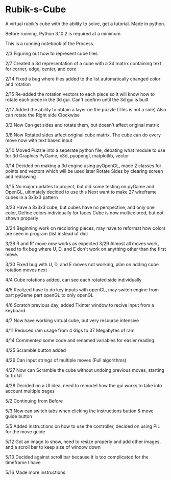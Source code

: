 # Rubik-s-Cube
A virtual rubik's cube with the ability to solve, get a tutorial. Made in python.

Before running, Python 3.10.2 is required at a minimum.

This is a running notebook of the Process.

2/3 Figuring out how to represent cube tiles

2/7 Created a 3d representation of a cube with a 3d matrix containing text for corner, edge, center, and core

2/14 Fixed a bug where tiles added to the list automatically changed color and rotation

2/15 Re-added the rotation vectors to each piece so it will know how to rotate each piece in the 3d gui. Can't confirm until the 3d gui is built

2/17 Added the ability to obtain a layer on the puzzle (This is not a side) Also can rotate the Right side Clockwise

3/2 Now Can get sides and rotate them, but doesn't affect original matrix

3/8 Now Rotated sides affect original cube matrix. The cube can do every move now with text based input

3/10 Moved Puzzle into a seperate python file, debating what module to use for 3d Graphics
PyGame, x3d, pyopengl, matplotlib, vector

3/14 Decided on making a 3d engine using pyOpenGL, made 2 classes for points and vectors which will be used later
Rotate Sides by clearing screen and redrawing

3/15 No major updates to project, but did some testing on pyGame and OpenGL, ultimately decided to use this
Next want to make 27 wireframe cubes in a 3x3x3 pattern

3/23 Have a 3x3x3 cube, but cubes have no perspective, and only one color, Define colors individually for faces
Cube is now multicolored, but not shown properly

3/24 Beginning work on recoloring pieces, may have to reformat how colors are seen in program (list instead of dic)

3/28 R and R' move now works as expected
3/29 Almost all moves work, need to fix bug where U, D, and E don't work on anything other than the first move.

3/30 Fixed bug with U, D, and E moves not working, plan on adding cube rotation moves next

4/4 Cube rotations added, can see each rotated side individually

4/5 Realized have to do key inputs with openGL, may switch engine from part pyGame part openGL to only openGL

4/6 Scratch previous day, added Tkinter window to recive input from a keyboard

4/7 Now have working virtual cube, but very resource intensive

4/11 Reduced ram usage from 4 Gigs to 37 Megabytes of ram

4/14 Commented some code and renamed variables for easier reading

4/25 Scramble button added

4/26 Can input strings of multiple moves (Full algorithms)

4/27 Now can Scramble the cube without undoing previous moves, starting to fix UI

4/28 Decided on a UI idea, need to remodel how the gui works to take into account multiple pages

5/2 Continuing from Before

5/3 Now can switch tabs when clicking the instructions button & move guide button

5/5 Added instructions on how to use the controller, decided on using PIL for the move guide

5/12 Got an image to show, need to resize properly and add other images, and a scroll bar to keep size of window down

5/13 Decided against scroll bar because it is too complicated for the timeframe I have

5/16 Made more instructions